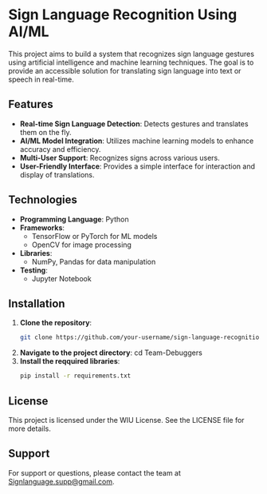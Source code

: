 # Sign Language Recognition Using AI/ML
This project aims to build a system that recognizes sign language gestures using artificial intelligence and machine learning techniques. The goal is to provide an accessible solution for translating sign language into text or speech in real-time.

## Features
- **Real-time Sign Language Detection**: Detects gestures and translates them on the fly.
- **AI/ML Model Integration**: Utilizes machine learning models to enhance accuracy and efficiency.
- **Multi-User Support**: Recognizes signs across various users.
- **User-Friendly Interface**: Provides a simple interface for interaction and display of translations.

## Technologies
- **Programming Language**: Python
- **Frameworks**: 
  - TensorFlow or PyTorch for ML models
  - OpenCV for image processing
- **Libraries**:
  - NumPy, Pandas for data manipulation
- **Testing**:
  - Jupyter Notebook

## Installation
1. **Clone the repository**:  
   ```bash
   git clone https://github.com/your-username/sign-language-recognition.git
2. **Navigate to the project directory**:
   cd Team-Debuggers
3. **Install the reqquired libraries**:
   ```bash
   pip install -r requirements.txt  
## License
This project is licensed under the WIU License. See the LICENSE file for more details.

## Support
For support or questions, please contact the team at Signlanguage.supp@gmail.com.